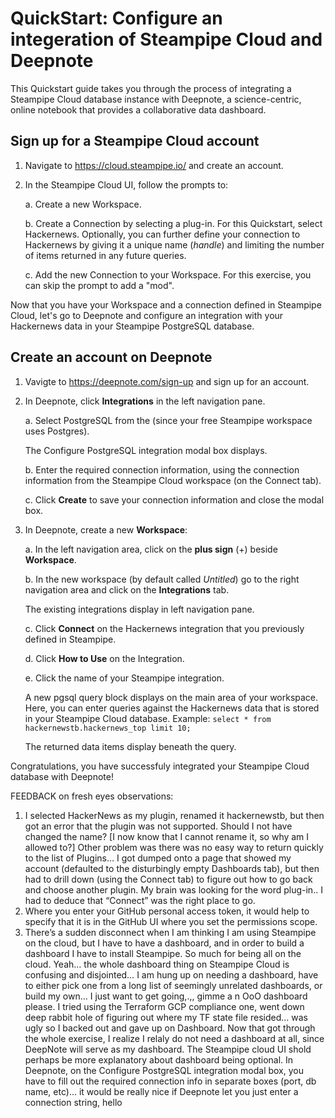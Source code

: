 # QuickStart: Configure an integeration of Steampipe Cloud and Deepnote 

This Quickstart guide takes you through the process of integrating a Steampipe Cloud database instance with Deepnote, a science-centric, online notebook that provides a collaborative data dashboard.

## Sign up for a Steampipe Cloud account 

1. Navigate to https://cloud.steampipe.io/ and create an account.
2. In the Steampipe Cloud UI, follow the prompts to:

    a. Create a new Workspace.
    
    b. Create a Connection by selecting a plug-in. For this Quickstart, select Hackernews. Optionally, you can further define your connection to Hackernews by giving it a unique name (*handle*) and limiting the number of items returned in any future queries.
   
    c. Add the new Connection to your Workspace. For this exercise, you can skip the prompt to add a "mod".

Now that you have your Workspace and a connection defined in Steampipe Cloud, let's go to Deepnote and configure an integration with your Hackernews data in your Steampipe PostgreSQL database.

## Create an account on Deepnote

1. Vavigte to https://deepnote.com/sign-up and sign up for an account.
2. In Deepnote, click **Integrations** in the left navigation pane.

    a. Select PostgreSQL from the (since your free Steampipe workspace uses Postgres).
   
   The Configure PostgreSQL integration modal box displays.
   
    b. Enter the required connection information, using the connection information from the Steampipe Cloud workspace (on the Connect tab).
    
    c. Click **Create** to save your connection information and close the modal box.
  
2. In Deepnote, create a new **Workspace**:

    a. In the left navigation area, click on the **plus sign** (+) beside **Workspace**. 
  
    b. In the new workspace (by default called *Untitled*) go to the right navigation area and click on the **Integrations** tab.
  
   The existing integrations display in left navigation pane.
  
    c. Click **Connect** on the Hackernews integration that you previously defined in Steampipe.
  
    d. Click **How to Use** on the Integration.
  
    e. Click the name of your Steampipe integration.
  
   A new pgsql query block displays on the main area of your workspace. Here, you can enter queries against the Hackernews data that is stored in your Steampipe Cloud database. Example: `select * from hackernewstb.hackernews_top limit 10;`

   The returned data items display beneath the query.

Congratulations, you have successfuly integrated your Steampipe Cloud database with Deepnote!



FEEDBACK on fresh eyes observations:

1. I selected HackerNews as my plugin, renamed it hackernewstb, but then got an error that the plugin was not supported. Should I not have changed the name? [I now know that I cannot rename it, so why am I allowed to?] Other problem was there was no easy way to return quickly to the list of Plugins… I got dumped onto a page that showed my account (defaulted to the disturbingly empty Dashboards tab), but then had to drill down (using the Connect tab) to figure out how to go back and choose another plugin. My brain was looking for the word plug-in.. I had to deduce that “Connect” was the right place to go.
2. Where you enter your GitHub personal access token, it would help to specify that it is in the GitHub UI where you set the permissions scope.
3. There’s a sudden disconnect when I am thinking I am using Steampipe on the cloud, but I have to have a dashboard, and in order to build a dashboard I have to install Steampipe. So much for being all on the cloud. Yeah… the whole dashboard thing on Steampipe Cloud is confusing and disjointed… I am hung up on needing a dashboard, have to either pick one from a long list of seemingly unrelated dashboards, or build my own… I just want to get going,.,, gimme a n OoO dashboard please. I tried using the Terraform GCP compliance one, went down deep rabbit hole of figuring out where my TF state file resided... was ugly so I backed out and gave up on Dashboard. Now that  got through the whole exercise, I realize I relaly do not need a dashboard at all, since DeepNote will serve as my dashboard. The Steampipe cloud UI shold perhaps be more explanatory about dashboard being optional. 
In Deepnote, on the Configure PostgreSQL integration modal box, you have to fill out the required connection info in separate boxes (port, db name, etc)... it would be really nice if Deepnote let you just enter a connection string, hello

